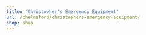 ```yaml
---
title: "Christopher's Emergency Equipment"
url: /chelmsford/christophers-emergency-equipment/
shop: shop
---
```

